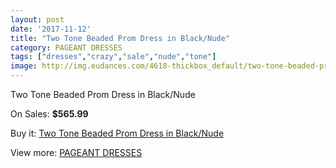 ```yaml
---
layout: post
date: '2017-11-12'
title: "Two Tone Beaded Prom Dress in Black/Nude"
category: PAGEANT DRESSES
tags: ["dresses","crazy","sale","nude","tone"]
image: http://img.eudances.com/4618-thickbox_default/two-tone-beaded-prom-dress-in-black-nude.jpg
---
```

Two Tone Beaded Prom Dress in Black/Nude

On Sales: **$565.99**
<a href="https://www.eudances.com/en/pageant-dresses/1552-two-tone-beaded-prom-dress-in-black-nude.html"><amp-img layout="responsive" width="600" height="600" src="//img.eudances.com/4618-thickbox_default/two-tone-beaded-prom-dress-in-black-nude.jpg" alt="Two Tone Beaded Prom Dress in Black/Nude 0" /></a>
<a href="https://www.eudances.com/en/pageant-dresses/1552-two-tone-beaded-prom-dress-in-black-nude.html"><amp-img layout="responsive" width="600" height="600" src="//img.eudances.com/4619-thickbox_default/two-tone-beaded-prom-dress-in-black-nude.jpg" alt="Two Tone Beaded Prom Dress in Black/Nude 1" /></a>

Buy it: [Two Tone Beaded Prom Dress in Black/Nude](https://www.eudances.com/en/pageant-dresses/1552-two-tone-beaded-prom-dress-in-black-nude.html "Two Tone Beaded Prom Dress in Black/Nude")

View more: [PAGEANT DRESSES](https://www.eudances.com/en/16-pageant-dresses "PAGEANT DRESSES")